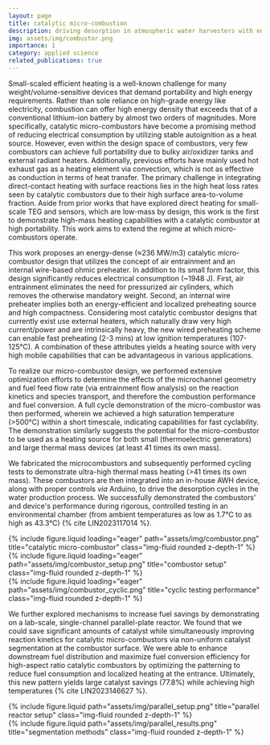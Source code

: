 ```yaml
---
layout: page
title: catalytic micro-combustion
description: driving desorption in atmospheric water harvesters with energy-dense, autothermal combustion
img: assets/img/combustor.png
importance: 1
category: applied science
related_publications: true
---
```


Small-scaled efficient heating is a well-known challenge for many weight/volume-sensitive devices that demand portability and high energy requirements. Rather than sole reliance on high-grade energy like electricity, combustion can offer high energy density that exceeds that of a conventional lithium-ion battery by almost two orders of magnitudes. More specifically, catalytic micro-combustors have become a promising method of reducing electrical consumption by utilizing stable autoignition as a heat source. However, even within the design space of combustors, very few combustors can achieve full portability due to bulky air/oxidizer tanks and external radiant heaters. Additionally, previous efforts have mainly used hot exhaust gas as a heating element via convection, which is not as effective as conduction in terms of heat transfer. The primary challenge in integrating direct-contact heating with surface reactions lies in the high heat loss rates seen by catalytic combustors due to their high surface area-to-volume fraction. Aside from prior works that have explored direct heating for small-scale TEG and sensors, which are low-mass by design, this work is the first to demonstrate high-mass heating capabilities with a catalytic combustor at high portability. This work aims to extend the regime at which micro-combustors operate.

This work proposes an energy-dense (≈236 MW/m3) catalytic micro-combustor design that utilizes the concept of air entrainment and an internal wire-based ohmic preheater. In addition to its small form factor, this design significantly reduces electrical consumption (~1948 J). First, air entrainment eliminates the need for pressurized air cylinders, which removes the otherwise mandatory weight. Second, an internal wire preheater implies both an energy-efficient and localized preheating source and high compactness. Considering most catalytic combustor designs that currently exist use external heaters, which naturally draw very high current/power and are intrinsically heavy, the new wired preheating scheme can enable fast preheating (2-3 mins) at low ignition temperatures (107-125°C). A combination of these attributes yields a heating source with very high mobile capabilities that can be advantageous in various applications. 

To realize our micro-combustor design, we performed extensive optimization efforts to determine the effects of the microchannel geometry and fuel feed flow rate (via entrainment flow analysis) on the reaction kinetics and species transport, and therefore the combustion performance and fuel conversion. A full cycle demonstration of the micro-combustor was then performed, wherein we achieved a high saturation temperature (>500°C) within a short timescale, indicating capabilities for fast cyclability. The demonstration similarly suggests the potential for the micro-combustor to be used as a heating source for both small (thermoelectric generators) and large thermal mass devices (at least 41 times its own mass). 

 We fabricated the microcombustors and subsequently performed cycling tests to demonstrate ultra-high thermal mass heating (>41 times its own mass). These combustors are then integrated into an in-house AWH device, along with proper controls *via* Arduino, to drive the desorption cycles in the water production process. We successfully demonstrated the combustors' and device's performance during rigorous, controlled testing in an environmental chamber (from ambient temperatures as low as 1.7°C to as high as 43.3°C) {% cite LIN2023117014 %}. 

<div class="row">
    <div class="col-sm mt-3 mt-md-0">
        {% include figure.liquid loading="eager" path="assets/img/combustor.png" title="catalytic micro-combustor" class="img-fluid rounded z-depth-1" %}
    </div>
</div>

<div class="row">
    <div class="col-sm mt-3 mt-md-0">
        {% include figure.liquid loading="eager" path="assets/img/combustor_setup.png" title="combustor setup" class="img-fluid rounded z-depth-1" %}
    </div>
    <div class="col-sm mt-3 mt-md-0">
        {% include figure.liquid loading="eager" path="assets/img/combustor_cyclic.png" title="cyclic testing performance" class="img-fluid rounded z-depth-1" %}
    </div>
</div>

We further explored mechanisms to increase fuel savings by demonstrating on a lab-scale, single-channel parallel-plate reactor. We found that we could save significant amounts of catalyst while simultaneously improving reaction kinetics for catalytic micro-combustors via non-uniform catalyst segmentation at the combustor surface. We were able to enhance downstream fuel distribution and maximize fuel conversion efficiency for high-aspect ratio catalytic combustors by optimizing the patterning to reduce fuel consumption and localized heating at the entrance. Ultimately, this new pattern yields large catalyst savings (77.8%) while achieving high temperatures  {% cite LIN2023146627 %}.

<div class="row justify-content-sm-center">
    <div class="col-sm-8 mt-3 mt-md-0">
        {% include figure.liquid path="assets/img/parallel_setup.png" title="parallel reactor setup" class="img-fluid rounded z-depth-1" %}
    </div>
    <div class="col-sm-4 mt-3 mt-md-0">
        {% include figure.liquid path="assets/img/parallel_results.png" title="segmentation methods" class="img-fluid rounded z-depth-1" %}
    </div>
</div>

